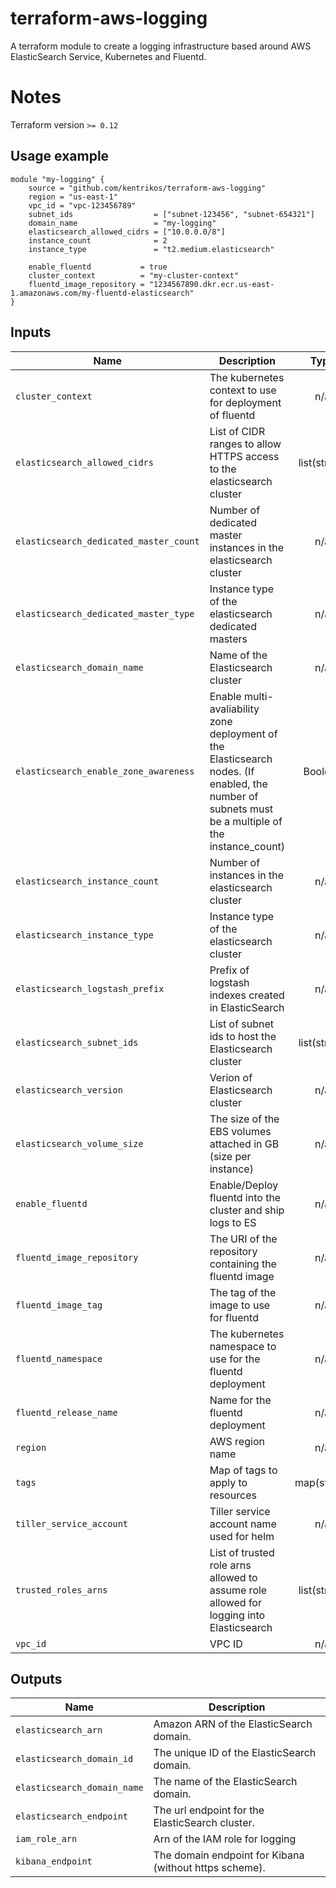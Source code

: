 # terraform-aws-logging

A terraform module to create a logging infrastructure based around AWS ElasticSearch Service, Kubernetes and Fluentd.  

# Notes

Terraform version  `>= 0.12`

## Usage example

```hcl
module "my-logging" {
    source = "github.com/kentrikos/terraform-aws-logging"
    region = "us-east-1"
    vpc_id = "vpc-123456789"
    subnet_ids                  = ["subnet-123456", "subnet-654321"]
    domain_name                 = "my-logging"
    elasticsearch_allowed_cidrs = ["10.0.0.0/8"]
    instance_count              = 2
    instance_type               = "t2.medium.elasticsearch"

    enable_fluentd           = true
    cluster_context          = "my-cluster-context"
    fluentd_image_repository = "1234567890.dkr.ecr.us-east-1.amazonaws.com/my-fluentd-elasticsearch"
}
```

## Inputs

| Name | Description | Type | Default | Required |
|------|-------------|:----:|:-----:|:-----:|
| `cluster_context` | The kubernetes context to use for deployment of fluentd | n/a | n/a |  yes |
| `elasticsearch_allowed_cidrs` | List of CIDR ranges to allow HTTPS access to the elasticsearch cluster | list(string) | n/a |  yes |
| `elasticsearch_dedicated_master_count` | Number of dedicated master instances in the elasticsearch cluster | n/a | `3` |  no |
| `elasticsearch_dedicated_master_type` | Instance type of the elasticsearch dedicated masters | n/a | `"r5.large.elasticsearch"` |  no |
| `elasticsearch_domain_name` | Name of the Elasticsearch cluster | n/a | n/a |  yes |
| `elasticsearch_enable_zone_awareness` | Enable multi-avaliability zone deployment of the Elasticsearch nodes. (If enabled, the number of subnets must be a multiple of the instance_count) | Boolean | n/a |  no |
| `elasticsearch_instance_count` | Number of instances in the elasticsearch cluster | n/a | `1` |  no |
| `elasticsearch_instance_type` | Instance type of the elasticsearch cluster | n/a | `"r5.large.elasticsearch"` |  no |
| `elasticsearch_logstash_prefix` | Prefix of logstash indexes created in ElasticSearch | n/a | `"logstash"` |  no |
| `elasticsearch_subnet_ids` | List of subnet ids to host the Elasticsearch cluster | list(string) | n/a |  yes |
| `elasticsearch_version` | Verion of Elasticsearch cluster | n/a | `"6.5"` |  no |
| `elasticsearch_volume_size` | The size of the EBS volumes attached in GB (size per instance) | n/a | `10` |  no |
| `enable_fluentd` | Enable/Deploy fluentd into the cluster and ship logs to ES | n/a | `true` |  no |
| `fluentd_image_repository` | The URI of the repository containing the fluentd image | n/a | n/a |  yes |
| `fluentd_image_tag` | The tag of the image to use for fluentd | n/a | `"latest"` |  no |
| `fluentd_namespace` | The kubernetes namespace to use for the fluentd deployment | n/a | `"logging"` |  no |
| `fluentd_release_name` | Name for the fluentd deployment | n/a | `"fluentd-elasticsearch"` |  no |
| `region` | AWS region name | n/a | n/a |  yes |
| `tags` | Map of tags to apply to resources | map(string) | n/a |  no |
| `tiller_service_account` | Tiller service account name used for helm | n/a | `"tiller"` |  no |
| `trusted_roles_arns` | List of trusted role arns allowed to assume role allowed for logging into Elasticsearch | list(string) | n/a |  no |
| `vpc_id` | VPC ID | n/a | n/a |  yes |

## Outputs

| Name | Description |
|------|-------------|
| `elasticsearch_arn` | Amazon ARN of the ElasticSearch domain. |
| `elasticsearch_domain_id` | The unique ID of the ElasticSearch domain. |
| `elasticsearch_domain_name` | The name of the ElasticSearch domain. |
| `elasticsearch_endpoint` | The url endpoint for the ElasticSearch cluster. |
| `iam_role_arn` | Arn of the IAM role for logging |
| `kibana_endpoint` | The domain endpoint for Kibana (without https scheme). |
